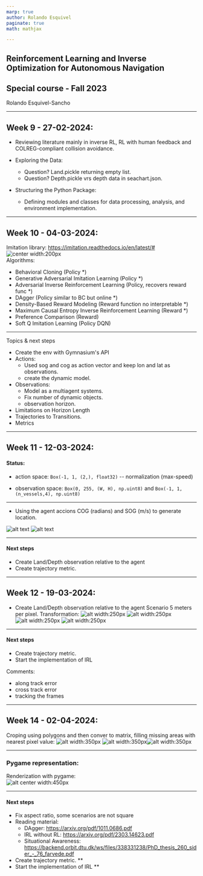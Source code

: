 ```yaml
---
marp: true
author: Rolando Esquivel
paginate: true
math: mathjax

---
```

<style>
    h1 {
        font-size: 100px;
    }
    img[alt~="center"] {
      display: block;
      margin: 0 auto;
    }
</style>

## Reinforcement Learning and Inverse Optimization for Autonomous Navigation

## Special course - Fall 2023
Rolando Esquivel-Sancho

---
## Week 9 - 27-02-2024:

* Reviewing literature mainly in inverse RL, RL with human feedback and COLREG-compliant collision avoidance.

* Exploring the Data:
    * Question? Land.pickle returning empty list.
    * Question? Depth.pickle vrs depth data in seachart.json.

* Structuring the Python Package:
    * Defining modules and classes for data processing, analysis, and environment implementation.

---
## Week 10 - 04-03-2024:

Imitation library: https://imitation.readthedocs.io/en/latest/#
![center width:200px](image.png)
Algorithms:
* Behavioral Cloning (Policy *)
* Generative Adversarial Imitation Learning (Policy *)
* Adversarial Inverse Reinforcement Learning (Policy, recovers reward func *)
* DAgger (Policy similar to BC but online *)
* Density-Based Reward Modeling (Reward function no interpretable *)
* Maximum Causal Entropy Inverse Reinforcement Learning (Reward *)
* Preference Comparison (Reward)
* Soft Q Imitation Learning (Policy DQN)

---
Topics & next steps
* Create the env with Gymnasium's API
* Actions:
    * Used sog and cog as action vector and keep lon and lat as observations.
    * create the dynamic model.
* Observations:
    * Model as a multiagent systems.
    * Fix number of dynamic objects.
    * observation horizon.
* Limitations on Horizon Length
* Trajectories to Transitions.
* Metrics


---
## Week 11 - 12-03-2024:

#### Status:
* action space: `Box(-1, 1, (2,), float32)` -- normalization (max-speed)

* observation space: `Box(0, 255, (W, H), np.uint8)` and `Box(-1, 1, (n_vessels,4), np.uint8)`

---
* Using the agent accions COG (radians) and SOG (m/s) to generate location.

![alt text](image-1.png) ![alt text](image-2.png)


---
#### Next steps
* Create Land/Depth observation relative to the agent
* Create trajectory metric.

---
## Week 12 - 19-03-2024:

* Create Land/Depth observation relative to the agent
Scenario 5 meters per pixel.
Transformation:
![alt width:250px](image-4.png) ![alt  width:250px](image-5.png)![alt  width:250px](image-6.png) ![alt width:250px](image-7.png)

---

#### Next steps
* Create trajectory metric.
* Start the implementation of IRL 

Comments: 
* along track error
* cross track error
* tracking the frames

---
## Week 14 - 02-04-2024:

Croping using polygons and then conver to matrix, filling missing areas with nearest pixel value:
![alt width:350px](image-9.png) ![alt width:350px](image-10.png)![alt  width:350px](image-11.png)


---
### Pygame representation:

Renderization with pygame:
![alt center width:450px](shipping_pygame.gif)

--- 

#### Next steps
* Fix aspect ratio, some scenarios are not square
* Reading material:
    * DAgger: https://arxiv.org/pdf/1011.0686.pdf
    * IRL without RL: https://arxiv.org/pdf/2303.14623.pdf
    * Situational Awareness: https://backend.orbit.dtu.dk/ws/files/338331238/PhD_thesis_260_sider_-_76_farvede.pdf
* Create trajectory metric. **
* Start the implementation of IRL **
